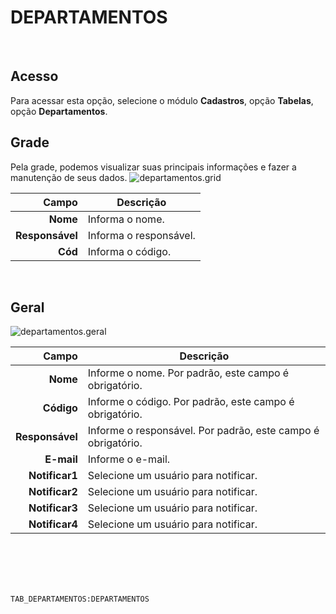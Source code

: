 # DEPARTAMENTOS
<br>

## Acesso
Para acessar esta opção, selecione o módulo **Cadastros**, opção **Tabelas**, opção **Departamentos**.
<br>

## Grade
Pela grade, podemos visualizar suas principais informações e fazer a manutenção de seus dados.
![departamentos.grid](https://raw.githubusercontent.com/netforcews/docs-erp/master/cadastros/imagens/departamentos.grid.png)

Campo | Descrição
--:|---
**Nome** | Informa o nome.
**Responsável** | Informa o responsável.
**Cód** | Informa o código.
<br>

## Geral
![departamentos.geral](https://raw.githubusercontent.com/netforcews/docs-erp/master/cadastros/imagens/departamentos.geral.png)

Campo | Descrição
--:|---
**Nome** | Informe o nome. Por padrão, este campo é obrigatório.
**Código** | Informe o código. Por padrão, este campo é obrigatório.
**Responsável** | Informe o responsável. Por padrão, este campo é obrigatório.
**E-mail** | Informe o e-mail.
**Notificar1** | Selecione um usuário para notificar.
**Notificar2** | Selecione um usuário para notificar.
**Notificar3** | Selecione um usuário para notificar.
**Notificar4** | Selecione um usuário para notificar.
<br>
<br>
<br>
<br>

```TAB_DEPARTAMENTOS:DEPARTAMENTOS```
